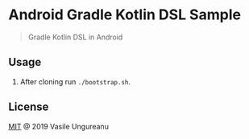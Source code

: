# Android Gradle Kotlin DSL Sample

> Gradle Kotlin DSL in Android

## Usage

1. After cloning run `./bootstrap.sh`.

License
-------

[MIT](LICENSE) @ 2019 Vasile Ungureanu
